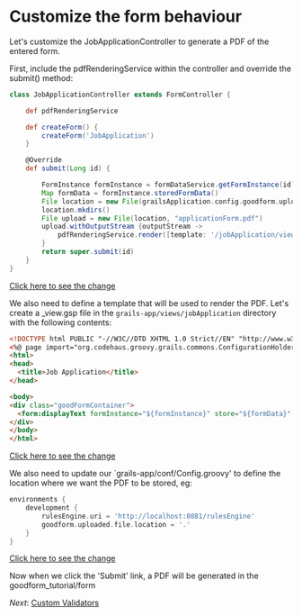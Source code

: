 Customize the form behaviour
===

Let's customize the JobApplicationController to generate a PDF of the entered form.

First, include the pdfRenderingService within the controller and override the submit() method:

```groovy
class JobApplicationController extends FormController {

    def pdfRenderingService

    def createForm() {
        createForm('JobApplication')
    }

    @Override
    def submit(Long id) {

        FormInstance formInstance = formDataService.getFormInstance(id)
        Map formData = formInstance.storedFormData()
        File location = new File(grailsApplication.config.goodform.uploaded.file.location.toString() + '/form/' + id)
        location.mkdirs()
        File upload = new File(location, "applicationForm.pdf")
        upload.withOutputStream {outputStream ->
            pdfRenderingService.render([template: '/jobApplication/view', model: [formInstance: formInstance, formData: formData]], outputStream)
        }
        return super.submit(id)
    }
}
```

[Click here to see the change](https://github.com/rossrowe/GoodForm-Tutorial/compare/tutorial-step6-c...tutorial-step7-a)

We also need to define a template that will be used to render the PDF.  Let's create a _view.gsp file in the `grails-app/views/jobApplication`
directory with the following contents:


```html
<!DOCTYPE html PUBLIC "-//W3C//DTD XHTML 1.0 Strict//EN" "http://www.w3.org/TR/xhtml1/DTD/xhtml1-strict.dtd">
<%@ page import="org.codehaus.groovy.grails.commons.ConfigurationHolder" contentType="text/html;charset=UTF-8" %>
<html>
<head>
  <title>Job Application</title>
</head>

<body>
<div class="goodFormContainer">
  <form:displayText formInstance="${formInstance}" store="${formData}" readOnly="${formInstance.readOnly}"/>
</div>
</body>
</html>
```

[Click here to see the change](https://github.com/rossrowe/GoodForm-Tutorial/compare/tutorial-step7-a...tutorial-step7-b)

We also need to update our `grails-app/conf/Config.groovy' to define the location where we want the PDF to be stored, eg:

```groovy
environments {
    development {
        rulesEngine.uri = 'http://localhost:8081/rulesEngine'
        goodform.uploaded.file.location = '.'
    }
}
```

[Click here to see the change](https://github.com/rossrowe/GoodForm-Tutorial/compare/tutorial-step7-b...tutorial-step7-c)

Now when we click the 'Submit' link, a PDF will be generated in the goodform_tutorial/form

_Next_: [Custom Validators](07-CustomValidators.md)
